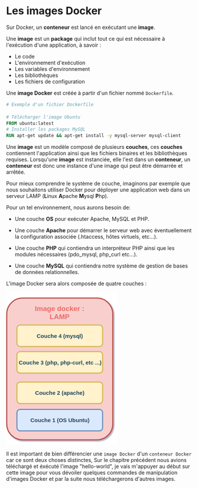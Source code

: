 # Les images Docker 

Sur Docker, un **conteneur** est lancé en exécutant une **image**.

Une **image** est un **package** qui inclut tout ce qui est nécessaire à l'exécution d'une application, à savoir :

- Le code
- L'environnement d'exécution
- Les variables d'environnement
- Les bibliothèques
- Les fichiers de configuration

Une **image Docker** est créée à partir d'un fichier nommé `Dockerfile`. 

```Dockerfile
# Exemple d'un fichier Dockerfile

# Télécharger l'image Ubuntu
FROM ubuntu:latest
# Installer les packages MySQL
RUN apt-get update && apt-get install -y mysql-server mysql-client 
```

Une **image** est un modèle composé de plusieurs **couches**, ces **couches** contiennent l'application ainsi que les fichiers binaires et les bibliothèques requises. Lorsqu'une **image** est instanciée, elle l'est dans un **conteneur**, un **conteneur** est donc une instance d'une image qui peut être démarrée et arrêtée.

Pour mieux comprendre le système de couche, imaginons par exemple que nous souhaitons utiliser Docker pour déployer une application web dans un serveur LAMP (**L**inux **A**pache **M**ysql **P**hp).

Pour un tel environnement, nous aurons besoin de:

- Une couche **OS** pour exécuter Apache, MySQL et PHP.

- Une couche **Apache** pour démarrer le serveur web avec éventuellement la configuration associée (.htaccess, hôtes virtuels, etc...).

- Une couche **PHP** qui contiendra un interpréteur PHP ainsi que les modules nécessaires (pdo_mysql, php_curl etc...).

- Une couche **MySQL** qui contiendra notre système de gestion de bases de données relationnelles.

L'image Docker sera alors composée de quatre couches :

![lamplayers](./assets/docker-layers-lamp.png) 

Il est important de bien différencier une `image Docker` d'un `conteneur Docker` car ce sont deux choses distinctes, Sur le chapitre précédent nous avions téléchargé et éxécuté l'image "hello-world", je vais m'appuyer au début sur cette image pour vous dévoiler quelques commandes de manipulation d'images Docker et par la suite nous téléchargerons d'autres images.

